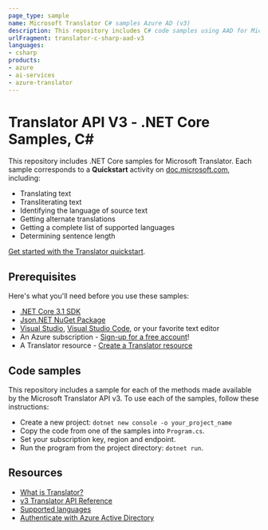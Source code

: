 ```yaml
---
page_type: sample
name: Microsoft Translator C# samples Azure AD (v3)
description: This repository includes C# code samples using AAD for Microsoft Translator. 
urlFragment: translator-c-sharp-aad-v3
languages:
- csharp
products:
- azure
- ai-services
- azure-translator
---
```


# Translator API V3 - .NET Core Samples, C#

This repository includes .NET Core samples for Microsoft Translator. Each sample corresponds to a **Quickstart** activity on [doc.microsoft.com](https://docs.microsoft.com/azure/cognitive-services/translator/), including:

* Translating text
* Transliterating text
* Identifying the language of source text
* Getting alternate translations
* Getting a complete list of supported languages
* Determining sentence length

[Get started with the Translator quickstart](https://docs.microsoft.com/azure/cognitive-services/translator/quickstart-translator).

## Prerequisites

Here's what you'll need before you use these samples:

* [.NET Core 3.1 SDK](https://dotnet.microsoft.com/download)
* [Json.NET NuGet Package](https://www.nuget.org/packages/Newtonsoft.Json/)
* [Visual Studio](https://visualstudio.microsoft.com/downloads/), [Visual Studio Code](https://code.visualstudio.com/download), or your favorite text editor
* An Azure subscription - [Sign-up for a free account](https://docs.microsoft.com/azure/cognitive-services/translator/translator-text-how-to-signup)!
* A Translator resource - [Create a Translator resource](https://ms.portal.azure.com/#create/Microsoft.CognitiveServicesTextTranslation)

## Code samples

This repository includes a sample for each of the methods made available by the Microsoft Translator API v3. To use each of the samples, follow these instructions:

* Create a new project: `dotnet new console -o your_project_name`
* Copy the code from one of the samples into `Program.cs`.
* Set your subscription key, region and endpoint.
* Run the program from the project directory: `dotnet run`.

## Resources

* [What is Translator?](https://docs.microsoft.com/azure/cognitive-services/translator/translator-info-overview)
* [v3 Translator API Reference](https://docs.microsoft.com/azure/cognitive-services/translator/)
* [Supported languages](https://docs.microsoft.com/azure/cognitive-services/translator/language-support)
* [Authenticate with Azure Active Directory](https://docs.microsoft.com/en-us/azure/cognitive-services/translator/reference/v3-0-reference#authentication-with-azure-active-directory-azure-ad)
